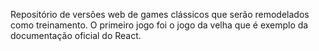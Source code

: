 Repositório de versões web de games clássicos que serão remodelados como treinamento. O primeiro jogo foi o jogo da velha que é exemplo da documentação oficial do React.
